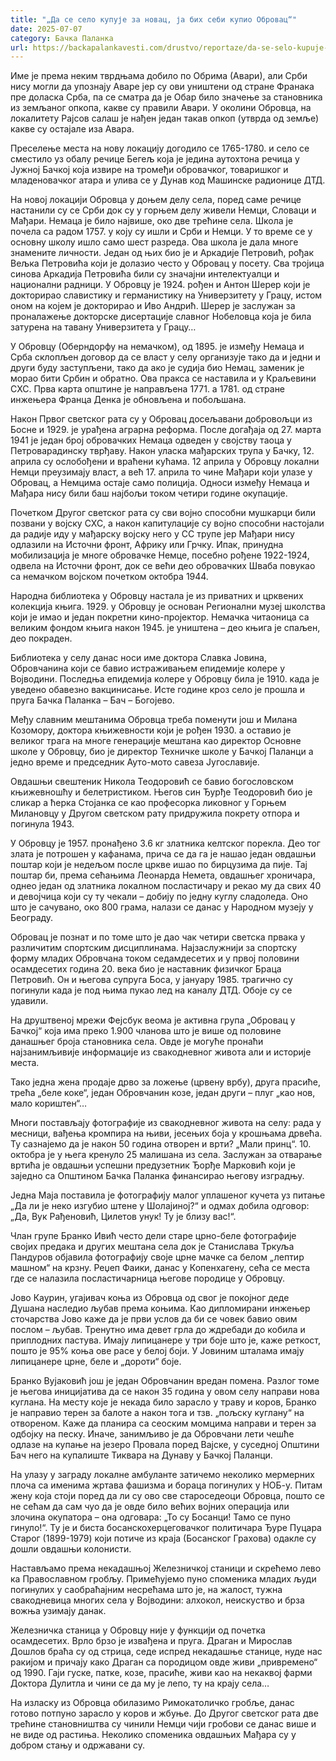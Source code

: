```yaml
---
title: "„Да се село купује за новац, ја бих себи купио Обровац“"
date: 2025-07-07
category: Бачка Паланка
url: https://backapalankavesti.com/drustvo/reportaze/da-se-selo-kupuje-za-novac-ja-bih-sebi-kupio-obrovac/
---
```


Име је према неким тврдњама добило по Обрима (Авари), али Срби нису могли да упознају Аваре јер су ови уништени од стране Франака пре доласка Срба, па се сматра да је Обар било значење за становника из земљаног опкопа, какве су правили Авари. У околини Обровца, на локалитету Рајсов салаш је нађен један такав опкоп (утврда од земље) какве су остајале иза Авара.

Преселење места на нову локацију догодило се 1765-1780. и село се сместило уз обалу речице Бегељ која је једина аутохтона речица у Јужној Бачкој која извире на тромеђи обровачког, товаришког и младеновачког атара и улива се у Дунав код Машинске радионице ДТД.

На новој локацији Обровца у доњем делу села, поред саме речице настанили су се Срби док су у горњем делу живели Немци, Словаци и Мађари. Немаца је било највише, око две трећине села. Школа је почела са радом 1757. у коју су ишли и Срби и Немци. У то време се у основну школу ишло само шест разреда. Ова школа је дала многе знамените личности. Један од њих био је и Аркадије Петровић, рођак Вељка Петровића који је долазио често у Обровац у посету. Сва тројица синова Аркадија Петровића били су значајни интелектуалци и национални радници. У Обровцу је 1924. рођен и Антон Шерер који је докторирао славистику и германистику на Универзитету у Грацу, истом оном на којем је докторирао и Иво Андрић. Шерер је заслужан за проналажење докторске дисертације славног Нобеловца која је била затурена на тавану Универзитета у Грацу…

У Обровцу (Оберндорфу на немачком), од 1895. је између Немаца и Срба склопљен договор да се власт у селу организује тако да и једни и други буду заступљени, тако да ако је судија био Немац, заменик је морао бити Србин и обратно. Ова пракса се наставила и у Краљевини СХС. Прва карта општине је направљена 1771. а 1781. од стране инжењера Франца Денка је обновљена и побољшана.

Након Првог светског рата су у Обровац досељавани добровољци из Босне и 1929. је урађена аграрна реформа. После догађаја од 27. марта 1941 је један број обровачких Немаца одведен у својству таоца у Петроварадинску тврђаву. Након уласка мађарских трупа у Бачку, 12. априла су ослобођени и враћени кућама. 12 априла у Обровцу локални Немци преузимају власт, а већ 17. априла то чине Мађари који улазе у Обровац, а Немцима остаје само полиција. Односи између Немаца и Мађара нису били баш најбољи током четири године окупације.

Почетком Другог светског рата су сви војно способни мушкарци били позвани у војску СХС, а након капитулације су војно способни настојали да радије иду у мађарску војску него у СС трупе јер Мађари нису одлазили на Источни фронт, Африку или Грчку. Ипак, принудна мобилизација је многе обровачке Немце, посебно рођене 1922-1924, одвела на Источни фронт, док се већи део обровачких Шваба повукао са немачком војском почетком октобра 1944.

Народна библиотека у Обровцу настала је из приватних и црквених колекција књига. 1929. у Обровцу је основан Регионални музеј школства који је имао и један покретни кино-пројектор. Немачка читаоница са великим фондом књига након 1945. је уништена – део књига је спаљен, део покраден.

Библиотека у селу данас носи име доктора Славка Јовина, Обровчанина који се бавио истраживањем епидемије колере у Војводини. Последња епидемија колере у Обровцу била је 1910. када је уведено обавезно вакцинисање. Исте године кроз село је прошла и пруга Бачка Паланка – Бач – Богојево.

Међу славним мештанима Обровца треба поменути још и Милана Козомору, доктора књижевности који је рођен 1930. а оставио је великог трага на многе генерације мештана као директор Основне школе у Обровцу, био је директор Техничке школе у Бачкој Паланци а једно време и председник Ауто-мото савеза Југославије.

Овдашњи свештеник Никола Теодоровић се бавио богословском књижевношћу и белетристиком. Његов син Ђурђе Теодоровић био је сликар а ћерка Стојанка се као професорка ликовног у Горњем Милановцу у Другом светском рату придружила покрету отпора и погинула 1943.

У Обровцу је 1957. пронађено 3.6 кг златника келтског порекла. Део тог злата је потрошен у кафанама, прича се да га је нашао један овдашњи поштар који је недељом после цркве ишао по бирцузима да пије. Тај поштар би, према сећањима Леонарда Немета, овдашњег хроничара, однео један од златника локалном посластичару и рекао му да свих 40 и девојчица који су ту чекали – добију по једну куглу сладоледа. Оно што је сачувано, око 800 грама, налази се данас у Народном музеју у Београду.

Обровац је познат и по томе што је дао чак четири светска првака у различитим спортским дисциплинама. Најзаслужнији за спортску форму младих Обровчана током седамдесетих и у првој половини осамдесетих година 20. века био је наставник физичког Браца Петровић. Он и његова супруга Боса, у јануару 1985. трагично су погинули када је под њима пукао лед на каналу ДТД. Обоје су се удавили.

На друштвеној мрежи Фејсбук веома је активна група „Обровац у Бачкој“ која има преко 1.900 чланова што је више од половине данашњег броја становника села. Овде је могуће пронаћи најзанимљивије информације из свакодневног живота али и историје места.

Тако једна жена продаје дрво за ложење (црвену врбу), друга прасиће, трећа „беле коке“, један Обровчанин козе, један други – плуг „као нов, мало кориштен“…

Многи постављају фотографије из свакодневног живота на селу: рада у месници, вађења кромпира на њиви, јесењих боја у крошњама дрвећа. Ту сазнајемо да је након 50 година отворен и врти? „Мали принц“. 10. октобра је у њега кренуло 25 малишана из села. Заслужан за отварање вртића је овдашњи успешни предузетник Ђорђе Марковић који је заједно са Општином Бачка Паланка финансирао његову изградњу.

Једна Маја поставила је фотографију малог уплашеног кучета уз питање „Да ли је неко изгубио штене у Шолајиној?“ и одмах добила одговор: „Да, Вук Рађеновић, Цилетов унук! Ту је близу вас!“.

Члан групе Бранко Ивић често дели старе црно-беле фотографије својих предака и других мештана села док је Станислава Тркуља Пандуров објавила фотографију своје црне мачке са белом „лептир машном“ на крзну. Реџеп Фаики, данас у Копенхагену, сећа се места где се налазила посластичарница његове породице у Обровцу.

Јово Каурин, угајивач коња из Обровца од свог је покојног деде Душана наследио љубав према коњима. Као дипломирани инжењер сточарства Јово каже да је први услов да би се човек бавио овим послом – љубав. Тренутно има девет грла до ждребади до кобила и приплодних пастува. Имају липицанере у три боје што је, каже реткост, пошто је 95% коња ове расе у белој боји. У Јовиним шталама имају липицанере црне, беле и „дороти“ боје.

Бранко Вујаковић још је један Обровчанин вредан помена. Разлог томе је његова иницијатива да се након 35 година у овом селу направи нова куглана. На месту које је некада било зарасло у траву и коров, Бранко је направио терен за балоте а након тога и тзв. „пољску куглану“ на отвореном. Каже да планира са сеоским момцима направи и терен за одбојку на песку. Иначе, занимљиво је да Обровчани лети чешће одлазе на купање на језеро Провала поред Вајске, у суседној Општини Бач него на купалиште Тиквара на Дунаву у Бачкој Паланци.

На улазу у заграду локалне амбуланте затичемо неколико мермерних плоча са именима жртава фашизма и бораца погинулих у НОБ-у. Питам жену која стоји поред да ли су ово све староседеоци Обровца, пошто се не сећам да сам чуо да је овде било већих војних операција или злочина окупатора – она одговара: „То су Босанци! Тамо се пуно гинуло!“. Ту је и биста босанскохерцеговачког политичара Ђуре Пуцара Старог (1899-1979) који потиче из краја (Босанског Грахова) одакле су дошли овдашњи колонисти.

Настављамо према некадашњој Железничкој станици и скрећемо лево ка Православном гробљу. Примећујемо пуно споменика младих људи погинулих у саобраћајним несрећама што је, на жалост, тужна свакодневица многих села у Војводини: алхокол, неискуство и брза вожња узимају данак.

Железничка станица у Обровцу није у функцији од почетка осамдесетих. Врло брзо је извађена и пруга. Драган и Мирослав Дошлов браћа су од стрица, седе испред некадашње станице, нуде нас ракијом и причају како Драган са породицом овде живи „привремено“ од 1990. Гаји гуске, патке, козе, прасиће, живи као на некаквој фарми Доктора Дулитла и чини се да му је лепо, ту на крају села…

На изласку из Обровца обилазимо Римокатоличко гробље, данас готово потпуно зарасло у коров и жбуње. До Другог светског рата две трећине становништва су чинили Немци чији гробови се данас више и не виде од растиња. Неколико споменика овдашњих Мађара су у добром стању и одржавани су.
